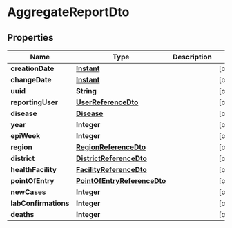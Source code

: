 # AggregateReportDto

## Properties
Name | Type | Description | Notes
------------ | ------------- | ------------- | -------------
**creationDate** | [**Instant**](OffsetDateTime.md) |  |  [optional]
**changeDate** | [**Instant**](OffsetDateTime.md) |  |  [optional]
**uuid** | **String** |  |  [optional]
**reportingUser** | [**UserReferenceDto**](UserReferenceDto.md) |  |  [optional]
**disease** | [**Disease**](Disease.md) |  |  [optional]
**year** | **Integer** |  |  [optional]
**epiWeek** | **Integer** |  |  [optional]
**region** | [**RegionReferenceDto**](RegionReferenceDto.md) |  |  [optional]
**district** | [**DistrictReferenceDto**](DistrictReferenceDto.md) |  |  [optional]
**healthFacility** | [**FacilityReferenceDto**](FacilityReferenceDto.md) |  |  [optional]
**pointOfEntry** | [**PointOfEntryReferenceDto**](PointOfEntryReferenceDto.md) |  |  [optional]
**newCases** | **Integer** |  |  [optional]
**labConfirmations** | **Integer** |  |  [optional]
**deaths** | **Integer** |  |  [optional]
